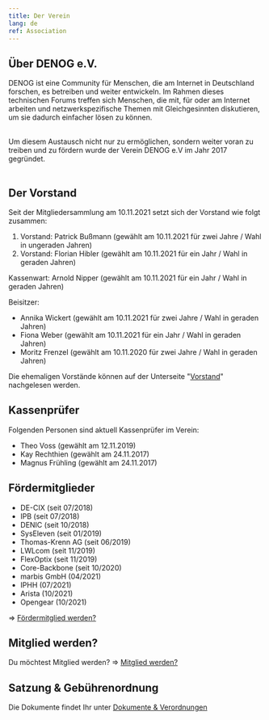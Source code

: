 ```yaml
---
title: Der Verein
lang: de
ref: Association
---
```


## Über DENOG e.V.
DENOG ist eine Community für Menschen, die am Internet in Deutschland forschen, es betreiben und weiter entwickeln. Im Rahmen dieses technischen Forums treffen sich Menschen, die mit, für oder am Internet arbeiten und netzwerkspezifische Themen mit Gleichgesinnten diskutieren, um sie dadurch einfacher lösen zu können.
<br />
<br /> 

Um diesem Austausch nicht nur zu ermöglichen, sondern weiter voran zu treiben und zu fördern wurde der Verein DENOG e.V im Jahr 2017 gegründet.
<br /> 
<br /> 


## Der Vorstand 

Seit der Mitgliedersammlung am 10.11.2021 setzt sich der Vorstand wie folgt zusammen: 

1. Vorstand: Patrick Bußmann (gewählt am 10.11.2021 für zwei Jahre / Wahl in ungeraden Jahren) 
2. Vorstand: Florian Hibler (gewählt am 10.11.2021 für ein Jahr / Wahl in geraden Jahren)

Kassenwart: Arnold Nipper (gewählt am 10.11.2021 für ein Jahr / Wahl in geraden Jahren)

Beisitzer:
- Annika Wickert (gewählt am 10.11.2021 für zwei Jahre / Wahl in geraden Jahren)
- Fiona Weber (gewählt am 10.11.2021 für ein Jahr / Wahl in geraden Jahren)
- Moritz Frenzel (gewählt am 10.11.2020 für zwei Jahre / Wahl in geraden Jahren)


Die ehemaligen Vorstände können auf der Unterseite "<a href="board.html">Vorstand</a>" nachgelesen werden. 


## Kassenprüfer 

Folgenden Personen sind aktuell Kassenprüfer im Verein:

- Theo Voss (gewählt am 12.11.2019)
- Kay Rechthien (gewählt am 24.11.2017) 
- Magnus Frühling (gewählt am 24.11.2017) 


## Fördermitglieder

- DE-CIX (seit 07/2018)
- IPB (seit 07/2018)
- DENIC (seit 10/2018)
- SysEleven (seit 01/2019)
- Thomas-Krenn AG (seit 06/2019)
- LWLcom (seit 11/2019)
- FlexOptix (seit 11/2019)
- Core-Backbone (seit 10/2020)
- marbis GmbH (04/2021)
- IPHH (07/2021)
- Arista (10/2021)
- Opengear (10/2021)

=> <a href="become_sustaining_member.html">Fördermitglied werden?</a>


## Mitglied werden? 

Du möchtest Mitglied werden? => <a href="become_member.html">Mitglied werden?</a>


## Satzung & Gebührenordnung

Die Dokumente findet Ihr unter <a href="documents.html">Dokumente & Verordnungen</a>

